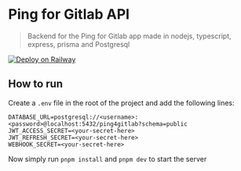 # Ping for Gitlab API

> Backend for the Ping for Gitlab app made in nodejs, typescript, express, prisma and Postgresql

[![Deploy on Railway](https://railway.app/button.svg)](https://railway.app/new/template/VBTK_N?referralCode=ntz0Ea)

## How to run

Create a `.env` file in the root of the project and add the following lines:

```
DATABASE_URL=postgresql://<username>:<password>@localhost:5432/ping4gitlab?schema=public
JWT_ACCESS_SECRET=<your-secret-here>
JWT_REFRESH_SECRET=<your-secret-here>
WEBHOOK_SECRET=<your-secret-here>
```

Now simply run `pnpm install` and `pnpm dev` to start the server
